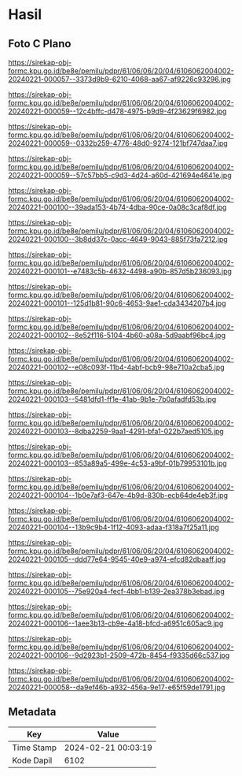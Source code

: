 # Hasil

## Foto C Plano

https://sirekap-obj-formc.kpu.go.id/be8e/pemilu/pdpr/61/06/06/20/04/6106062004002-20240221-000057--3373d9b9-6210-4068-aa67-af9226c93296.jpg

https://sirekap-obj-formc.kpu.go.id/be8e/pemilu/pdpr/61/06/06/20/04/6106062004002-20240221-000059--12c4bffc-d478-4975-b9d9-4f23629f6982.jpg

https://sirekap-obj-formc.kpu.go.id/be8e/pemilu/pdpr/61/06/06/20/04/6106062004002-20240221-000059--0332b259-4776-48d0-9274-121bf747daa7.jpg

https://sirekap-obj-formc.kpu.go.id/be8e/pemilu/pdpr/61/06/06/20/04/6106062004002-20240221-000059--57c57bb5-c9d3-4d24-a60d-421694e4641e.jpg

https://sirekap-obj-formc.kpu.go.id/be8e/pemilu/pdpr/61/06/06/20/04/6106062004002-20240221-000100--39ada153-4b74-4dba-90ce-0a08c3caf8df.jpg

https://sirekap-obj-formc.kpu.go.id/be8e/pemilu/pdpr/61/06/06/20/04/6106062004002-20240221-000100--3b8dd37c-0acc-4649-9043-885f73fa7212.jpg

https://sirekap-obj-formc.kpu.go.id/be8e/pemilu/pdpr/61/06/06/20/04/6106062004002-20240221-000101--e7483c5b-4632-4498-a90b-857d5b236093.jpg

https://sirekap-obj-formc.kpu.go.id/be8e/pemilu/pdpr/61/06/06/20/04/6106062004002-20240221-000101--125d1b81-90c6-4653-9ae1-cda3434207b4.jpg

https://sirekap-obj-formc.kpu.go.id/be8e/pemilu/pdpr/61/06/06/20/04/6106062004002-20240221-000102--8e52f116-5104-4b60-a08a-5d9aabf96bc4.jpg

https://sirekap-obj-formc.kpu.go.id/be8e/pemilu/pdpr/61/06/06/20/04/6106062004002-20240221-000102--e08c093f-11b4-4abf-bcb9-98e710a2cba5.jpg

https://sirekap-obj-formc.kpu.go.id/be8e/pemilu/pdpr/61/06/06/20/04/6106062004002-20240221-000103--5481dfd1-ff1e-41ab-9b1e-7b0afadfd53b.jpg

https://sirekap-obj-formc.kpu.go.id/be8e/pemilu/pdpr/61/06/06/20/04/6106062004002-20240221-000103--8dba2259-9aa1-4291-bfa1-022b7aed5105.jpg

https://sirekap-obj-formc.kpu.go.id/be8e/pemilu/pdpr/61/06/06/20/04/6106062004002-20240221-000103--853a89a5-499e-4c53-a9bf-01b79953101b.jpg

https://sirekap-obj-formc.kpu.go.id/be8e/pemilu/pdpr/61/06/06/20/04/6106062004002-20240221-000104--1b0e7af3-647e-4b9d-830b-ecb64de4eb3f.jpg

https://sirekap-obj-formc.kpu.go.id/be8e/pemilu/pdpr/61/06/06/20/04/6106062004002-20240221-000104--13b9c9b4-1f12-4093-adaa-f318a7f25a11.jpg

https://sirekap-obj-formc.kpu.go.id/be8e/pemilu/pdpr/61/06/06/20/04/6106062004002-20240221-000105--ddd77e64-9545-40e9-a974-efcd82dbaaff.jpg

https://sirekap-obj-formc.kpu.go.id/be8e/pemilu/pdpr/61/06/06/20/04/6106062004002-20240221-000105--75e920a4-fecf-4bb1-b139-2ea378b3ebad.jpg

https://sirekap-obj-formc.kpu.go.id/be8e/pemilu/pdpr/61/06/06/20/04/6106062004002-20240221-000106--1aee3b13-cb9e-4a18-bfcd-a6951c605ac9.jpg

https://sirekap-obj-formc.kpu.go.id/be8e/pemilu/pdpr/61/06/06/20/04/6106062004002-20240221-000106--9d2923b1-2509-472b-8454-f9335d66c537.jpg

https://sirekap-obj-formc.kpu.go.id/be8e/pemilu/pdpr/61/06/06/20/04/6106062004002-20240221-000058--da9ef46b-a932-456a-9e17-e65f59de1791.jpg


## Metadata

| Key        | Value               |
| ---------- | ------------------- |
| Time Stamp | 2024-02-21 00:03:19 |
| Kode Dapil | 6102                |



